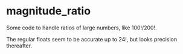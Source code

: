 # magnitude_ratio

Some code to handle ratios of large numbers, like 100!/200!.

The regular floats seem to be accurate up to 24!, but looks precision thereafter.
